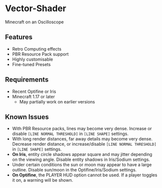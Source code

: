 # Vector-Shader
Minecraft on an Oscilloscope

## Features
- Retro Computing effects
- PBR Resource Pack support
- Highly customisable
- Fine-tuned Presets

## Requirements
- Recent Optifine or Iris
- Minecraft 1.17 or later
  - May partially work on earlier versions

## Known Issues
- With PBR Resource packs, lines may become very dense. Increase or disable `[LINE NORMAL THRESHOLD]` in `[LINE SHAPE]` settings.
- With long render distances, far away details may become very dense. Decrease render distance, or increase/disable `[LINE NORMAL THRESHOLD]` in `[LINE SHAPE]` settings.
- **On Iris**, entity circle shadows appear square and may jitter depending on the viewing angle. Disable entity shadows in Iris/Sodium settings.
- Under certain conditions the sun or moon may appear to have a large outline. Disable sun/moon in the Optifine/Iris/Sodium settings.
- **On Optifine**, the PLAYER HUD option cannot be used. If a player toggles it on, a warning will be shown.
